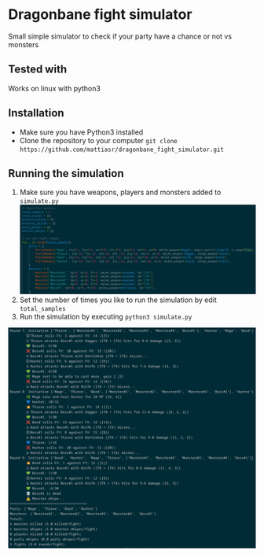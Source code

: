 # Dragonbane fight simulator

Small simple simulator to check if your party have a chance or not vs monsters

## Tested with
Works on linux with python3

## Installation
* Make sure you have Python3 installed
* Clone the repository to your computer
`git clone https://github.com/mattiasr/dragonbane_fight_simulator.git`

## Running the simulation
1. Make sure you have weapons, players and monsters added to `simulate.py`
![Configuration](configuration.png)
2. Set the number of times you like to run the simulation by edit `total_samples`
3. Run the simulation by executing `python3 simulate.py`

![Simulation](simulation.png)


